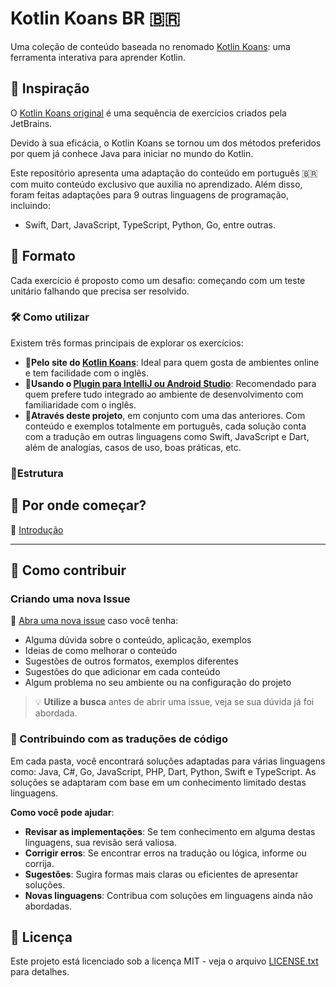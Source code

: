 # Kotlin Koans BR 🇧🇷

Uma coleção de conteúdo baseada no renomado [Kotlin Koans](https://play.kotlinlang.org/koans/overview): uma ferramenta interativa para
aprender Kotlin.

## 🌌 Inspiração

O [Kotlin Koans original](https://github.com/Kotlin/kotlin-koans-edu) é uma sequência de exercícios criados pela JetBrains.

Devido à sua eficácia, o Kotlin Koans se tornou um dos métodos preferidos por quem já conhece Java para iniciar no mundo do Kotlin.

Este repositório apresenta uma adaptação do conteúdo em português 🇧🇷 com muito conteúdo exclusivo que auxilia no aprendizado. Além disso,
foram feitas adaptações para 9 outras linguagens de programação, incluindo:

- Swift, Dart, JavaScript, TypeScript, Python, Go, entre outras.

## 🧩 Formato

Cada exercício é proposto como um desafio: começando com um teste unitário falhando que precisa ser resolvido.

### 🛠️ Como utilizar

Existem três formas principais de explorar os exercícios:

- 🥉**Pelo site do [Kotlin Koans](https://play.kotlinlang.org/koans/overview)**: Ideal para quem gosta de ambientes online e tem facilidade
  com o inglês.
- 🥈**Usando
  o [Plugin para IntelliJ ou Android Studio](https://plugins.jetbrains.com/plugin/10081-jetbrains-academy/docs/learner-start-guide.html)**:
  Recomendado para quem prefere tudo integrado ao ambiente de desenvolvimento com familiaridade com o inglês.
- 🥇**Através deste projeto**, em conjunto com uma das anteriores. Com conteúdo e exemplos totalmente em português, cada solução conta com a
  tradução em outras linguagens como Swift, JavaScript e Dart, além de analogias, casos de uso, boas práticas, etc.

### 🧱Estrutura

## 🚀 Por onde começar?

🔗 [Introdução](https://github.com/rsicarelli/kotlin-koans-edu-br/blob/main/koans/src/commonMain/kotlin/com/rsicarelli/koansbr/introduction/README.md)

---

## 🌱 Como contribuir

### Criando uma nova Issue

🔗 [Abra uma nova issue](https://github.com/rsicarelli/kotlin-koans-edu-br/issues/new) caso você tenha:

- Alguma dúvida sobre o conteúdo, aplicação, exemplos
- Ideias de como melhorar o conteúdo
- Sugestões de outros formatos, exemplos diferentes
- Sugestões do que adicionar em cada conteúdo
- Algum problema no seu ambiente ou na configuração do projeto

> 💡 **Utilize a busca** antes de abrir uma issue, veja se sua dúvida já foi abordada.

### 🤝 Contribuindo com as traduções de código

Em cada pasta, você encontrará soluções adaptadas para várias linguagens como: Java, C#, Go, JavaScript, PHP, Dart, Python, Swift e
TypeScript. As soluções se adaptaram com base em um conhecimento limitado destas linguagens.

**Como você pode ajudar**:

- **Revisar as implementações**: Se tem conhecimento em alguma destas linguagens, sua revisão será valiosa.
- **Corrigir erros**: Se encontrar erros na tradução ou lógica, informe ou corrija.
- **Sugestões**: Sugira formas mais claras ou eficientes de apresentar soluções.
- **Novas linguagens**: Contribua com soluções em linguagens ainda não abordadas.

## 📜 Licença

Este projeto está licenciado sob a licença MIT - veja o arquivo [LICENSE.txt](LICENSE.txt) para detalhes.
